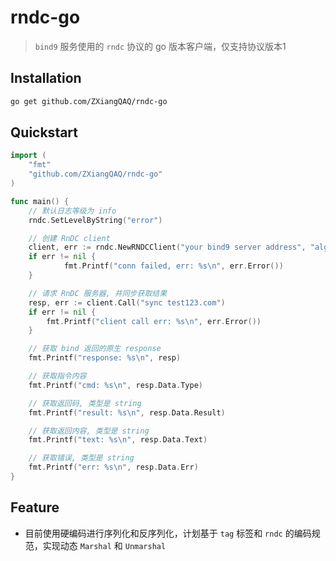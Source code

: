 # rndc-go

> `bind9` 服务使用的 `rndc` 协议的 go 版本客户端，仅支持协议版本1

## Installation

```bash
go get github.com/ZXiangQAQ/rndc-go
```

## Quickstart

```go
import (
	"fmt"
	"github.com/ZXiangQAQ/rndc-go"
)

func main() {
	// 默认日志等级为 info
	rndc.SetLevelByString("error")

	// 创建 RnDC client
	client, err := rndc.NewRNDCClient("your bind9 server address", "algo", "secret")
	if err != nil {
            fmt.Printf("conn failed, err: %s\n", err.Error())
	}

	// 请求 RnDC 服务器, 并同步获取结果
	resp, err := client.Call("sync test123.com")
	if err != nil {
	    fmt.Printf("client call err: %s\n", err.Error())
	}

	// 获取 bind 返回的原生 response
	fmt.Printf("response: %s\n", resp)

	// 获取指令内容
	fmt.Printf("cmd: %s\n", resp.Data.Type)

	// 获取返回码, 类型是 string
	fmt.Printf("result: %s\n", resp.Data.Result)

	// 获取返回内容, 类型是 string
	fmt.Printf("text: %s\n", resp.Data.Text)

	// 获取错误, 类型是 string
	fmt.Printf("err: %s\n", resp.Data.Err)
}
```

## Feature

- 目前使用硬编码进行序列化和反序列化，计划基于 `tag` 标签和 `rndc` 的编码规范，实现动态 `Marshal` 和 `Unmarshal`

